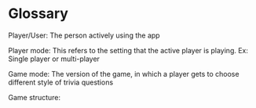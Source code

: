 # Glossary
Player/User: The person actively using the app

Player mode: This refers to the setting that the active player is playing.
Ex: Single player or multi-player

Game mode: The version of the game, in which a player gets to choose 
different style of trivia questions

Game structure: 